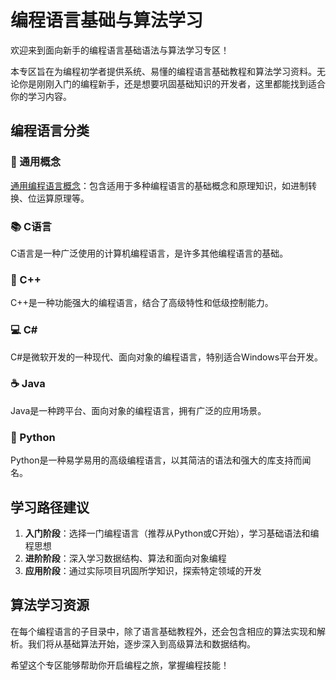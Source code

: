# 编程语言基础与算法学习

欢迎来到面向新手的编程语言基础语法与算法学习专区！

本专区旨在为编程初学者提供系统、易懂的编程语言基础教程和算法学习资料。无论你是刚刚入门的编程新手，还是想要巩固基础知识的开发者，这里都能找到适合你的学习内容。

## 编程语言分类

### 🔄 通用概念
[通用编程语言概念](common-concepts/README.md)：包含适用于多种编程语言的基础概念和原理知识，如进制转换、位运算原理等。

### 📚 C语言
C语言是一种广泛使用的计算机编程语言，是许多其他编程语言的基础。

### 🚀 C++
C++是一种功能强大的编程语言，结合了高级特性和低级控制能力。

### 💻 C#
C#是微软开发的一种现代、面向对象的编程语言，特别适合Windows平台开发。

### ☕ Java
Java是一种跨平台、面向对象的编程语言，拥有广泛的应用场景。

### 🐍 Python
Python是一种易学易用的高级编程语言，以其简洁的语法和强大的库支持而闻名。

## 学习路径建议

1. **入门阶段**：选择一门编程语言（推荐从Python或C开始），学习基础语法和编程思想
2. **进阶阶段**：深入学习数据结构、算法和面向对象编程
3. **应用阶段**：通过实际项目巩固所学知识，探索特定领域的开发

## 算法学习资源

在每个编程语言的子目录中，除了语言基础教程外，还会包含相应的算法实现和解析。我们将从基础算法开始，逐步深入到高级算法和数据结构。

希望这个专区能够帮助你开启编程之旅，掌握编程技能！